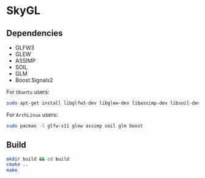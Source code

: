 
# SkyGL

## Dependencies

- GLFW3
- GLEW
- ASSIMP
- SOIL
- GLM
- Boost.Signals2

For `Ubuntu` users:

```sh
sudo apt-get install libglfw3-dev libglew-dev libassimp-dev libsoil-dev libglm-dev libboost-dev
```

For `ArchLinux` users:

```sh
sudo pacman -S glfw-x11 glew assimp soil glm boost
```

## Build

```sh
mkdir build && cd build
cmake ..
make
```

